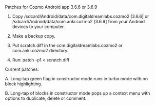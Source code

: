 Patches for Cozmo Android app 3.6.6 or 3.6.9

1. Copy /sdcard/Android/data/com.digitaldreamlabs.cozmo2 [3.6.6] or /sdcard/Android/data/com.anki.cozmo2 [3.6.9] from your Android devices to your computer.

2. Make a backup copy.

3. Put scratch.diff in the com.digitaldreamlabs.cozmo2 or com.anki.cozmo2 directory.

4. Run: patch -p1 < scratch.diff


Current patches:

 A. Long-tap green flag in constructor mode runs in turbo mode with no block highlighting.
 
 B. Long-tap of blocks in constructor mode pops up a context menu with options to duplicate, delete or comment.